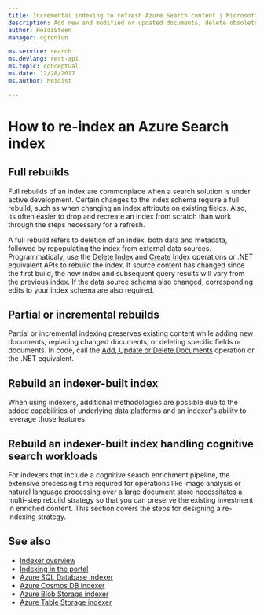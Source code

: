 ```yaml
---
title: Incremental indexing to refresh Azure Search content | Microsoft Docs
description: Add new and modified or updated documents, delete obsolete documents, in a partial indexing operation that preserves unchanged documents in an Azure Search index.
author: HeidiSteen
manager: cgronlun

ms.service: search
ms.devlang: rest-api
ms.topic: conceptual
ms.date: 12/28/2017
ms.author: heidist

---
```

# How to re-index an Azure Search index


## Full rebuilds

Full rebuilds of an index are commonplace when a search solution is under active development. Certain changes to the index schema require a full rebuild, such as when changing an index attribute on existing fields. Also, its often easier to drop and recreate an index from scratch than work through the steps necessary for a refresh.

A full rebuild refers to deletion of an index, both data and metadata, followed by repopulating the index from external data sources. Programmaticaly, use the [Delete Index](https://docs.microsoft.com/rest/api/searchservice/delete-index) and [Create Index](https://docs.microsoft.com/rest/api/searchservice/create-index) operations or .NET equivalent APIs to rebuild the index. If source content has changed since the first build, the new index and subsequent query results will vary from the previous index. If the data source schema also changed, corresponding edits to your index schema are also required.

## Partial or incremental rebuilds

Partial or incremental indexing preserves existing content while adding new documents, replacing changed documents, or deleting specific fields or documents. In code, call the [Add, Update or Delete Documents](https://docs.microsoft.com/rest/api/searchservice/addupdate-or-delete-documents) operation or the .NET equivalent.

## Rebuild an indexer-built index

When using indexers, additional methodologies are possible due to the added capabilities of underlying data platforms and an indexer's ability to leverage those features.

## Rebuild an indexer-built index handling cognitive search workloads

For indexers that include a cognitive search enrichment pipeline, the extensive processing time required for operations like image analysis or natural language processing over a large document store necessitates a multi-step rebuild strategy so that you can preserve the existing investment in enriched content. This section covers the steps for designing a re-indexing strategy.

## See also

+ [Indexer overview](search-indexer-overview.md)
+ [Indexing in the portal](search-import-data-portal.md)
+ [Azure SQL Database indexer](search-howto-connecting-azure-sql-database-to-azure-search-using-indexers.md)
+ [Azure Cosmos DB indexer](search-howto-index-cosmosdb.md)
+ [Azure Blob Storage indexer](search-howto-indexing-azure-blob-storage.md)
+ [Azure Table Storage indexer](search-howto-indexing-azure-tables.md)




